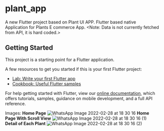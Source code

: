 # plant_app

A new Flutter project based on Plant UI APP.
Flutter based native Application for Plants E commerce App.
<Note:
Data is not currently fetched from API, it is hard coded.>

## Getting Started

This project is a starting point for a Flutter application.

A few resources to get you started if this is your first Flutter project:

- [Lab: Write your first Flutter app](https://flutter.dev/docs/get-started/codelab)
- [Cookbook: Useful Flutter samples](https://flutter.dev/docs/cookbook)

For help getting started with Flutter, view our
[online documentation](https://flutter.dev/docs), which offers tutorials,
samples, guidance on mobile development, and a full API reference.

Images: 
<b>Home Page</b>
![WhatsApp Image 2022-02-28 at 18 30 16](https://user-images.githubusercontent.com/45991331/155987734-06d7dbfa-1fd0-42d7-9224-e08fccc4452b.jpeg)
<b>Home Page With Scroll View</b>
![WhatsApp Image 2022-02-28 at 18 30 16 (1)](https://user-images.githubusercontent.com/45991331/155987733-d173189c-8db5-483c-beae-63a62af4ddcb.jpeg)
<b>Detail of Each Plant</b>
![WhatsApp Image 2022-02-28 at 18 30 16 (2)](https://user-images.githubusercontent.com/45991331/155987722-e67c73c7-222d-4f76-8b8b-67d86ac786eb.jpeg)

